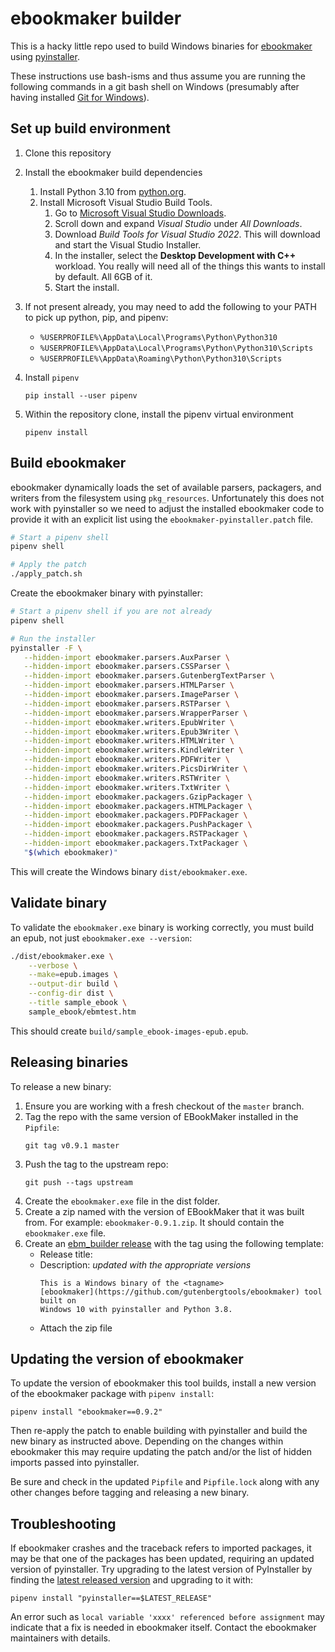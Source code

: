 # ebookmaker builder

This is a hacky little repo used to build Windows binaries for
[ebookmaker](https://github.com/gutenbergtools/ebookmaker) using
[pyinstaller](https://github.com/pyinstaller/pyinstaller).

These instructions use bash-isms and thus assume you are running the
following commands in a git bash shell on Windows (presumably after having
installed [Git for Windows](https://git-scm.com/download/win)).

## Set up build environment

1. Clone this repository

2. Install the ebookmaker build dependencies
   1. Install Python 3.10 from [python.org](https://www.python.org/downloads/windows/).
   2. Install Microsoft Visual Studio Build Tools.
      1. Go to [Microsoft Visual Studio Downloads](https://visualstudio.microsoft.com/downloads/).
      2. Scroll down and expand *Visual Studio* under *All Downloads*.
      3. Download *Build Tools for Visual Studio 2022*. This will download and
         start the Visual Studio Installer.
      4. In the installer, select the **Desktop Development with C++** workload. You really
         will need all of the things this wants to install by default. All 6GB of it.
      5. Start the install.

3. If not present already, you may need to add the following to your
   PATH to pick up python, pip, and pipenv:
   * `%USERPROFILE%\AppData\Local\Programs\Python\Python310`
   * `%USERPROFILE%\AppData\Local\Programs\Python\Python310\Scripts`
   * `%USERPROFILE%\AppData\Roaming\Python\Python310\Scripts`

4. Install `pipenv`
   ```
   pip install --user pipenv
   ```

5. Within the repository clone, install the pipenv virtual environment
   ```
   pipenv install
   ```

## Build ebookmaker

ebookmaker dynamically loads the set of available parsers, packagers,
and writers from the filesystem using `pkg_resources`. Unfortunately
this does not work with pyinstaller so we need to adjust the installed
ebookmaker code to provide it with an explicit list using the
`ebookmaker-pyinstaller.patch` file.

```bash
# Start a pipenv shell
pipenv shell

# Apply the patch
./apply_patch.sh
```

Create the ebookmaker binary with pyinstaller:

```bash
# Start a pipenv shell if you are not already
pipenv shell

# Run the installer
pyinstaller -F \
   --hidden-import ebookmaker.parsers.AuxParser \
   --hidden-import ebookmaker.parsers.CSSParser \
   --hidden-import ebookmaker.parsers.GutenbergTextParser \
   --hidden-import ebookmaker.parsers.HTMLParser \
   --hidden-import ebookmaker.parsers.ImageParser \
   --hidden-import ebookmaker.parsers.RSTParser \
   --hidden-import ebookmaker.parsers.WrapperParser \
   --hidden-import ebookmaker.writers.EpubWriter \
   --hidden-import ebookmaker.writers.Epub3Writer \
   --hidden-import ebookmaker.writers.HTMLWriter \
   --hidden-import ebookmaker.writers.KindleWriter \
   --hidden-import ebookmaker.writers.PDFWriter \
   --hidden-import ebookmaker.writers.PicsDirWriter \
   --hidden-import ebookmaker.writers.RSTWriter \
   --hidden-import ebookmaker.writers.TxtWriter \
   --hidden-import ebookmaker.packagers.GzipPackager \
   --hidden-import ebookmaker.packagers.HTMLPackager \
   --hidden-import ebookmaker.packagers.PDFPackager \
   --hidden-import ebookmaker.packagers.PushPackager \
   --hidden-import ebookmaker.packagers.RSTPackager \
   --hidden-import ebookmaker.packagers.TxtPackager \
   "$(which ebookmaker)"
```

This will create the Windows binary `dist/ebookmaker.exe`.

## Validate binary

To validate the `ebookmaker.exe` binary is working correctly, you must
build an epub, not just `ebookmaker.exe --version`:

```bash
./dist/ebookmaker.exe \
    --verbose \
    --make=epub.images \
    --output-dir build \
    --config-dir dist \
    --title sample_ebook \
    sample_ebook/ebmtest.htm
```

This should create `build/sample_ebook-images-epub.epub`.

## Releasing binaries

To release a new binary:

1. Ensure you are working with a fresh checkout of the `master` branch.
2. Tag the repo with the same version of EBookMaker installed in the `Pipfile`:
   ```
   git tag v0.9.1 master
   ```
3. Push the tag to the upstream repo:
   ```
   git push --tags upstream
   ```
4. Create the `ebookmaker.exe` file in the dist folder.
5. Create a zip named with the version of EBookMaker that it was built from.
   For example: `ebookmaker-0.9.1.zip`.
   It should contain the `ebookmaker.exe` file.
6. Create an [ebm_builder release](https://github.com/DistributedProofreaders/ebm_builder/releases)
   with the tag using the following template:
   * Release title: <tag name>
   * Description: _updated with the appropriate versions_
     ```
     This is a Windows binary of the <tagname>
     [ebookmaker](https://github.com/gutenbergtools/ebookmaker) tool built on
     Windows 10 with pyinstaller and Python 3.8.
     ```
   * Attach the zip file

## Updating the version of ebookmaker

To update the version of ebookmaker this tool builds, install a new
version of the ebookmaker package with `pipenv install`:

```
pipenv install "ebookmaker==0.9.2"
```

Then re-apply the patch to enable building with pyinstaller and build
the new binary as instructed above. Depending on the changes within
ebookmaker this may require updating the patch and/or the list of hidden
imports passed into pyinstaller.

Be sure and check in the updated `Pipfile` and `Pipfile.lock` along with
any other changes before tagging and releasing a new binary.

## Troubleshooting

If ebookmaker crashes and the traceback refers to imported packages, it
may be that one of the packages has been updated, requiring an updated
version of pyinstaller. Try upgrading to the latest version of PyInstaller
by finding the [latest released version](https://github.com/pyinstaller/pyinstaller/releases)
and upgrading to it with:
```
pipenv install "pyinstaller==$LATEST_RELEASE"
```

An error such as `local variable 'xxxx' referenced before assignment` may
indicate that a fix is needed in ebookmaker itself. Contact the ebookmaker
maintainers with details.
